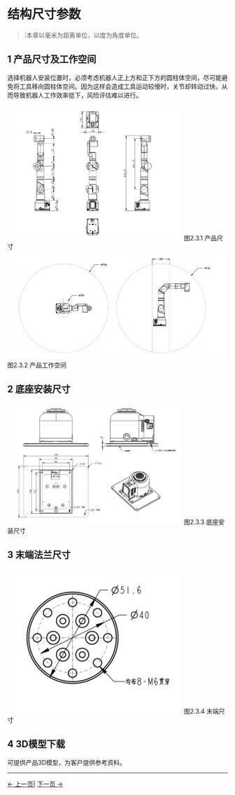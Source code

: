 # 结构尺寸参数



> ❕本章以毫米为距离单位，以度为角度单位。

## 1 产品尺寸及工作空间
  选择机器人安装位置时，必须考虑机器人正上方和正下方的圆柱体空间，尽可能避免将工具移向圆柱体空间。因为这样会造成工具运动较慢时，关节却转动过快，从而导致机器人工作效率低下，风险评估难以进行。

<img src="../resources/2-ProductFeature/产品尺寸.png " width="400" height="auto" />
图2.3.1 产品尺寸

<img src="../resources/2-ProductFeature/工作空间.png " width="800" height="auto" />  
图2.3.2 产品工作空间
            

## 2 底座安装尺寸

<img src="../resources/2-ProductFeature/底座尺寸.png " width="400" height="auto" />
图2.3.3 底座安装尺寸


## 3 末端法兰尺寸
<img src="../resources/2-ProductFeature/末端法兰.png" width="400" height="auto" />
图2.3.4 末端尺寸

## 4 3D模型下载
可提供产品3D模型，为客户提供参考资料。


---

[← 上一页](../2-ProductFeature/2.2-ControlCoreParameter.md)| [下一页 →](../2-ProductFeature/2.4-ElectricalCharacteristicParameter.md)
